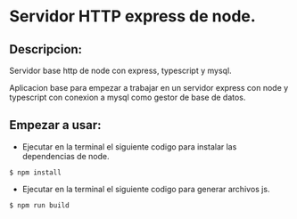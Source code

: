 # Servidor HTTP express de node.

## Descripcion:

Servidor base http de node con express, typescript y mysql.

Aplicacion base para empezar a trabajar en un servidor express con node y typescript con conexion a mysql como gestor de base de datos.

## Empezar a usar:

* Ejecutar en la terminal el siguiente codigo para instalar las dependencias de node.
```````````````
$ npm install 
```````````````

* Ejecutar en la terminal el siguiente codigo para generar archivos js.
```````````````
$ npm run build
```````````````
